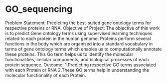 # GO_sequencing
Problem Statement: Predicting the best-suited gene ontology terms for respective proteins or RNA. 
Objective of Project: The objective of this work is to predict Gene ontology terms using supervised learning techniques related to each protein in the human genome. Proteins perform several functions in the body which are organised into a standard vocabulary in terms of gene ontology terms which enables us to computationally annotate these proteins. This Go term helps us to identify the molecular functionalities, cellular components, and biological processes of each protein sequence. 
Outcome:
1.Predicting respective GO terms associated with each Protein or RNA
2.These GO terms help in understanding the molecular functionality of each Protein.
